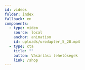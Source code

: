 ```yaml
---
id: videos
folder: index
fallback: en
components:
  - type: video
    source: local
    anchor: animation
    id: uploads/urodapter_5_20.mp4
  - type: cta
    title: ""
    button: Vásárlási lehetőségek
    link: /shop
---
```

